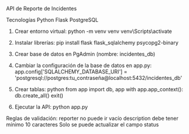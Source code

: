 API de Reporte de Incidentes

Tecnologías
Python
Flask
PostgreSQL

1.	Crear entorno virtual:
python -m venv venv
venv\Scripts\activate

3.	Instalar librerías:
pip install flask flask_sqlalchemy psycopg2-binary

5.	Crear base de datos en PgAdmin (nombre: incidentes_db)
   
6.	Cambiar la configuración de la base de datos en app.py:
app.config['SQLALCHEMY_DATABASE_URI'] = 'postgresql://postgres:tu_contraseña@localhost:5432/incidentes_db'

7.	Crear tablas:
python
from app import db, app
with app.app_context():
    db.create_all()
exit()


8.	Ejecutar la API:
python app.py

Reglas de validación:
reporter no puede ir vacío
description debe tener mínimo 10 caracteres
Solo se puede actualizar el campo status

